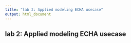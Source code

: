 ```yaml
---
title: "lab 2: Applied modeling ECHA usecase"
output: html_document
---
```


## lab 2: Applied modeling ECHA usecase

